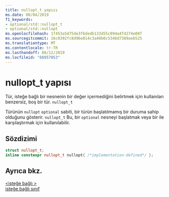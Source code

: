```yaml
---
title: nullopt_t yapısı
ms.date: 08/04/2019
f1_keywords:
- optional/std::nullopt_t
- optional/std::nullopt
ms.openlocfilehash: 1f453a5d75de3f6dedb133d55c094a4f4274e08f
ms.sourcegitcommit: 16c0392fc8d96e814c3a40b0c5346d7389aeb525
ms.translationtype: MT
ms.contentlocale: tr-TR
ms.lasthandoff: 08/12/2019
ms.locfileid: "68957053"
---
```

# <a name="nullopt_t-struct"></a>nullopt_t yapısı

Tür, isteğe bağlı bir nesnenin bir değer içermediğini belirtmek için kullanılan benzersiz, boş bir tür. [](optional-class.md) `nullopt_t`

Türünün `nullopt` `optional` sabiti, bir türün başlatılmamış bir duruma sahip olduğunu gösterir. `nullopt_t` Bu, bir `optional` nesneyi başlatmak veya bir ile karşılaştırmak için kullanılabilir.

## <a name="syntax"></a>Sözdizimi

```cpp
struct nullopt_t;
inline constexpr nullopt_t nullopt{ /*implementation-defined*/ };
```

## <a name="see-also"></a>Ayrıca bkz.

[\<isteğe bağlı >](optional.md)\
[isteğe bağlı sınıf](optional-class.md)

